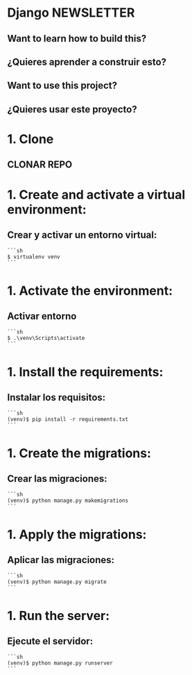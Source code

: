 # Django NEWSLETTER

## Want to learn how to build this?
## ¿Quieres aprender a construir esto?

## Want to use this project?
## ¿Quieres usar este proyecto?

#   1. Clone
##  CLONAR REPO

#   1. Create and activate a virtual environment:
##  Crear y activar un entorno virtual:

    ```sh
    $ virtualenv venv
    ```

#   1. Activate the environment:
##  Activar entorno
    ```sh
    $ .\venv\Scripts\activate  
    ```

#   1. Install the requirements:
##  Instalar los requisitos:

    ```sh
    (venv)$ pip install -r requirements.txt
    ```

#   1. Create the migrations:
##  Crear las migraciones:

    ```sh
    (venv)$ python manage.py makemigrations
    ```


#   1. Apply the migrations:
##  Aplicar las migraciones:

    ```sh
    (venv)$ python manage.py migrate
    ```


#   1. Run the server:
##  Ejecute el servidor:

    ```sh
    (venv)$ python manage.py runserver
    ```
